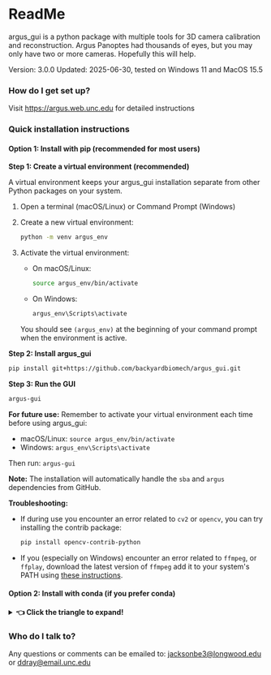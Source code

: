 ReadMe
=======

argus_gui is a python package with multiple tools for 3D camera calibration and reconstruction. Argus Panoptes had thousands of eyes, but you may only have two or more cameras.  Hopefully this will help.

Version: 3.0.0 
Updated: 2025-06-30, tested on Windows 11 and MacOS 15.5

### How do I get set up?

Visit https://argus.web.unc.edu for detailed instructions

### Quick installation instructions

#### Option 1: Install with pip (recommended for most users)

**Step 1: Create a virtual environment (recommended)**

A virtual environment keeps your argus_gui installation separate from other Python packages on your system.

1. Open a terminal (macOS/Linux) or Command Prompt (Windows)
2. Create a new virtual environment:
   ```bash
   python -m venv argus_env
   ```
3. Activate the virtual environment:
   - On macOS/Linux:
     ```bash
     source argus_env/bin/activate
     ```
   - On Windows:
     ```bash
     argus_env\Scripts\activate
     ```
   
   You should see `(argus_env)` at the beginning of your command prompt when the environment is active.

**Step 2: Install argus_gui**

```bash
pip install git+https://github.com/backyardbiomech/argus_gui.git
```

**Step 3: Run the GUI**

```bash
argus-gui
```

**For future use:** Remember to activate your virtual environment each time before using argus_gui:
- macOS/Linux: `source argus_env/bin/activate`
- Windows: `argus_env\Scripts\activate`

Then run: `argus-gui`

**Note:** The installation will automatically handle the `sba` and `argus` dependencies from GitHub.

**Troubleshooting:** 

- If during use you encounter an error related to `cv2` or `opencv`, you can try installing the contrib package:
  ```bash
  pip install opencv-contrib-python
  ```

- If you (especially on Windows) encounter an error related to `ffmpeg`, or `ffplay`, download the latest version of `ffmpeg` add it to your system's PATH using [these instructions](https://www.wikihow.com/Install-FFmpeg-on-Windows).


#### Option 2: Install with conda (if you prefer conda)
<details>
<summary><strong>👈 Click the triangle to expand!</strong></summary>

1. Right-click this link and select "Save Link As..." or "Download Linked File As..." : <a href="https://raw.githubusercontent.com/backyardbiomech/argus_gui/main/Argus.yaml">Argus.yaml</a> (save it as `Argus.yaml`, not `Argus.yaml.txt`).
2. Install [miniconda](https://www.anaconda.com/docs/getting-started/miniconda/install) or anaconda on your computer. 
3. Open a terminal (macOS/Linux) or Anaconda Prompt (Windows).
4. Navigate to the directory where you downloaded `Argus.yaml` (probably your Downloads folder). You can use the `cd` command to change directories. For example:
   ```
   cd ~/Downloads
   ```
   or on Windows:
   ```   
   cd C:\Users\<YourUsername>\Downloads
   ```

5. Run the command:
   ```
   conda env create -f Argus.yaml
   ```
6. Activate the environment:
   ```
   conda activate argus
    ```
7. Open the gui with the command:
   ```
   argus-gui
   ```

8. To start the GUI in the the future, open a terminal or Anaconda Prompt, activate the environment with:
   ```
   conda activate argus
   ```
   and then run:
   ```
   argus-gui
   ```

</details>   
   
   
### Who do I talk to?

Any questions or comments can be emailed to:
jacksonbe3@longwood.edu or ddray@email.unc.edu
